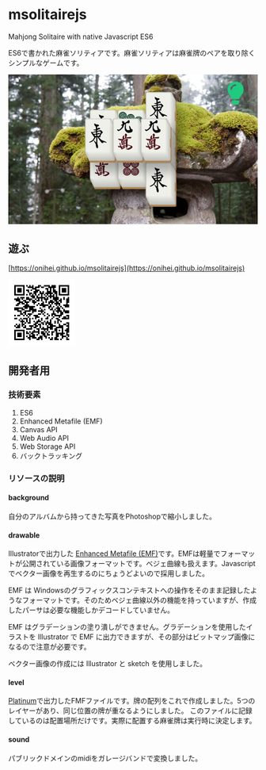 # msolitairejs
Mahjong Solitaire with native Javascript ES6

ES6で書かれた麻雀ソリティアです。麻雀ソリティアは麻雀牌のペアを取り除くシンプルなゲームです。

![画面](./ss.jpg)


## 遊ぶ
[https://onihei.github.io/msolitairejs](https://onihei.github.io/msolitairejs)

![スマートフォンでも動作します](./qr.png)

## 開発者用

### 技術要素
1. ES6
2. Enhanced Metafile (EMF)
3. Canvas API
4. Web Audio API
5. Web Storage API
6. バックトラッキング

### リソースの説明
#### background
自分のアルバムから持ってきた写真をPhotoshopで縮小しました。

#### drawable
Illustratorで出力した [Enhanced Metafile (EMF)](https://docs.microsoft.com/ja-jp/openspecs/windows_protocols/ms-emf/)です。EMFは軽量でフォーマットが公開されている画像フォーマットです。ベジェ曲線も扱えます。Javascriptでベクター画像を再生するのにちょうどよいので採用しました。

EMF は Windowsのグラフィックスコンテキストへの操作をそのまま記録したようなフォーマットです。そのためベジェ曲線以外の機能を持っていますが、作成したパーサは必要な機能しかデコードしていません。

EMF はグラデーションの塗り潰しができません。グラデーションを使用したイラストを Illustrator で EMF に出力できますが、その部分はビットマップ画像になるので注意が必要です。

ベクター画像の作成には Illustrator と sketch を使用しました。

#### level
[Platinum](https://www.vector.co.jp/soft/win95/game/se231004.html)で出力したFMFファイルです。牌の配列をこれで作成しました。5つのレイヤーがあり、同じ位置の牌が重なるようにしました。
このファイルに記録しているのは配置場所だけです。実際に配置する麻雀牌は実行時に決定します。

#### sound
パブリックドメインのmidiをガレージバンドで変換しました。
